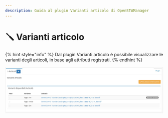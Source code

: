 ```yaml
---
description: Guida al plugin Varianti articolo di OpenSTAManager
---
```


# 🪛 Varianti articolo

{% hint style="info" %}
Dal plugin Varianti articolo è possibile visualizzare le varianti degli articoli, in base agli attributi registrati.
{% endhint %}

![](<../../../../../.gitbook/assets/image (184).png>)
